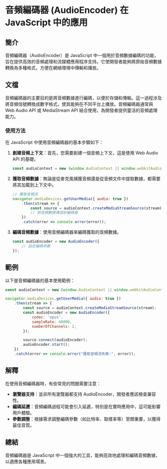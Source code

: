 <!--
Meta Description: # 音頻編碼器 (AudioEncoder) 在 JavaScript 中的應用 ## 簡介 音頻編碼器（AudioEncoder）是 JavaScript 中一個用於音頻數據編碼的功能，旨在提供高效的音頻處理和流媒體應用程序支持。它使開發者能夠將原始音頻數據轉換為多種格式，方便在網絡環境中傳輸和播...
Meta Keywords: audioencoder, javascript, const, audiocontext, error
-->

# 音頻編碼器 (AudioEncoder) 在 JavaScript 中的應用

## 簡介
音頻編碼器（AudioEncoder）是 JavaScript 中一個用於音頻數據編碼的功能，旨在提供高效的音頻處理和流媒體應用程序支持。它使開發者能夠將原始音頻數據轉換為多種格式，方便在網絡環境中傳輸和播放。

## 文檔
音頻編碼器的主要目的是將音頻數據進行編碼，以便於存儲和傳輸。這一過程涉及將音頻信號轉換成數字格式，使其能夠在不同平台上播放。音頻編碼器通常與 Web Audio API 或 MediaStream API 結合使用，為開發者提供靈活的音頻處理能力。

### 使用方法
在 JavaScript 中使用音頻編碼器的基本步驟如下：

1. **創建音頻上下文**：首先，您需要創建一個音頻上下文，這是使用 Web Audio API 的基礎。
   ```javascript
   const audioContext = new (window.AudioContext || window.webkitAudioContext)();
   ```

2. **獲取音頻數據**：無論是從麥克風捕獲音頻還是從音頻文件中提取數據，都需要將其加載到上下文中。
   ```javascript
   // 獲取音頻流
   navigator.mediaDevices.getUserMedia({ audio: true })
       .then(stream => {
           const source = audioContext.createMediaStreamSource(stream);
           // 將音頻數據傳遞給編碼器
       })
       .catch(error => console.error(error));
   ```

3. **編碼音頻數據**：使用音頻編碼器來編碼獲取的音頻數據。
   ```javascript
   const audioEncoder = new AudioEncoder({
       // 設定編碼參數
   });
   ```

## 範例
以下是音頻編碼器的基本使用範例：

```javascript
const audioContext = new (window.AudioContext || window.webkitAudioContext)();

navigator.mediaDevices.getUserMedia({ audio: true })
    .then(stream => {
        const source = audioContext.createMediaStreamSource(stream);
        const audioEncoder = new AudioEncoder({
            codec: 'opus',
            sampleRate: 48000,
            numberOfChannels: 2,
        });

        source.connect(audioEncoder);
        audioEncoder.start();
    })
    .catch(error => console.error("獲取音頻流失敗:", error));
```

## 解釋
在使用音頻編碼器時，有些常見的問題需要注意：

- **瀏覽器支持**：並非所有瀏覽器都支持 AudioEncoder，開發者應該檢查兼容性。
- **編碼延遲**：音頻編碼過程可能會引入延遲，特別是在實時應用中，這可能影響用戶體驗。
- **參數調整**：根據需求調整編碼參數（如比特率、取樣率等）至關重要，以獲得最佳音質。

## 總結
音頻編碼器是 JavaScript 中一個強大的工具，能夠高效地處理和編碼音頻數據，以適應各種應用場景。